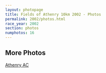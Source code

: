 ```yaml
---
layout: photopage
title: Fields of Athenry 10km 2002 - Photos
permalink: 2002/photos.html
race_year: 2002
section: photos
numphotos: 16
---
```

## More Photos
[Athenry AC](http://www.athenryac.com/photos/fields-athenry-10km-2002)
